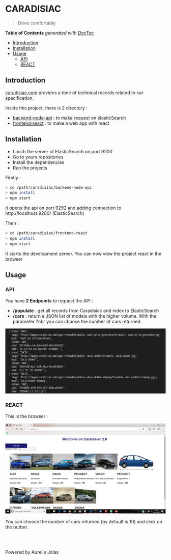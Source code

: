# CARADISIAC

> Drive comfortably 

<!-- START doctoc generated TOC please keep comment here to allow auto update -->
<!-- DON'T EDIT THIS SECTION, INSTEAD RE-RUN doctoc TO UPDATE -->
**Table of Contents**  *generated with [DocToc](https://github.com/thlorenz/doctoc)*

- [Introduction](#introduction)
- [Installation](#installation)
- [Usage](#usage)
  - [API](#api)
  - [REACT](#react)

<!-- END doctoc generated TOC please keep comment here to allow auto update -->

## Introduction

[caradisiac.com](http://www.caradisiac.com/fiches-techniques) provides a tone of technical records related to car specification.

Inside this project, there is 2 directory : 
* [backend-node-api](./backend-node-api) : to make request on elasticSearch 
* [frontend-react](./frontend-react) : to make a web app with react

## Installation 

* Lauch the server of ElasticSearch on port 9200
* Go to yours repositories
* Install the dependencies 
* Run the projects

Firstly : 
``` sh
> cd /path/caradisiac/backend-node-api
> npm install
> npm start
```
It opens the api on port 9292 and adding connection to http://localhost:9200/ (ElasticSearch)

Then : 

``` sh
> cd /path/caradisiac/frontend-react
> npm install
> npm start
```
It starts the development server. You can now view the project react in the browser

## Usage

### API

You have __2 Endpoints__ to request the API : 
* __/populate__ : get all records from Caradisiac and index to ElasticSearch
* __/cars__ : return a JSON list of models with the higher volume. With the parameter ?nbr you can choose the number of cars returned. 

<p align=center>
    <img src="./backend-node-api/img/json_resp.png">
</p>


### REACT

This is the browser : 

<p align=center>
    <img src="./backend-node-api/img/browser_resp.png">
</p>

You can choose the number of cars returned (by default is 10) and click on the button. 

<br />
<br />

Powered by Aurelie Jolas